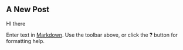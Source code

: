 ## A New Post

HI there

Enter text in [Markdown](http://daringfireball.net/projects/markdown/). Use the toolbar above, or click the **?** button for formatting help.
